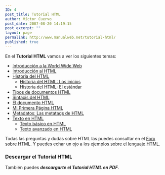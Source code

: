 ```yaml
---
ID: 4
post_title: Tutorial HTML
author: Víctor Cuervo
post_date: 2007-08-20 14:19:15
post_excerpt: ""
layout: page
permalink: http://www.manualweb.net/tutorial-html/
published: true
---
```

En el <strong>Tutorial HTML</strong> vamos a ver los siguientes temas:
<ul>
	<li><a title="Permalink to: 01 - Introducción a la World Wide Web" href="http://www.manualweb.net/html/introduccion-a-la-world-wide-web/" target="_self">Introducción a la World Wide Web</a></li>
	<li><a title="Permalink to: 02 - Introducción al HTML" href="http://www.manualweb.net/html/introduccion-al-html/" target="_self">Introducción al HTML</a></li>
	<li><a title="Permalink to: 03 - Historia del HTML" href="http://www.manualweb.net/html/historia-del-html/" target="_self">Historia del HTML</a>
<ul>
	<li><a title="Permalink to: 03.01 - Historia del HTML: Los inicios" href="http://www.manualweb.net/html/historia-del-html-los-inicios/" target="_self">Historia del HTML: Los inicios</a></li>
	<li><a title="Permalink to: 03.02 - Historia del HTML: El estándar" href="http://www.manualweb.net/html/historia-del-html-el-estandar/" target="_self">Historia del HTML: El estándar</a></li>
</ul>
</li>
	<li><a title="Permalink to: 04 - Tipos de documentos HTML" href="http://www.manualweb.net/html/tipos-documentos-html/" target="_self">Tipos de documentos HTML</a></li>
	<li><a title="Permalink to: 05 - Sintaxis del HTML" href="http://www.manualweb.net/html/sintaxis-del-html/" target="_self">Sintaxis del HTML</a></li>
	<li><a title="Permalink to: 06 - El documento HTML" href="http://www.manualweb.net/html/documento-html/" target="_self">El documento HTML</a></li>
	<li><a title="Permalink to: 07 - Mi Primera Página HTML" href="http://www.manualweb.net/html/primera-pagina-html/" target="_self">Mi Primera Página HTML</a></li>
	<li><a title="Permalink to: 08 - Metadatos: Las metatags de HTML" href="http://www.manualweb.net/html/metadatos-las-metatags-html/" target="_self">Metadatos: Las metatags de HTML</a></li>
	<li><a title="Permalink to: 09 - Texto en HTML" href="http://www.manualweb.net/html/texto-html/" target="_self">Texto en HTML</a>
<ul>
	<li><a title="Permalink to: 09.01 - Texto básico en HTML" href="http://www.manualweb.net/html/texto-basico-html/" target="_self">Texto básico en HTML</a></li>
	<li><a title="Permalink to: 09.02 - Texto avanzado en HTML" href="http://www.manualweb.net/html/texto-avanzado-html/" target="_self">Texto avanzado en HTML</a></li>
</ul>
</li>
</ul>
Todas las preguntas y dudas sobre HTML las puedes consultar en el <a title="Foro sobre HTML" href="http://www.dudasprogramacion.com/forum/markup/hypertext-markup-language-html/">Foro sobre HTML</a>. Y puedes echar un ojo a los <a title="Ejemplos sobre HTML" href="http://lineadecodigo.com/categoria/html/">ejemplos sobre el lenguaje HTML</a>.
<h3>Descargar el Tutorial HTML</h3>
También puedes <em><strong>descargarte el Tutorial HTML en PDF</strong></em>.